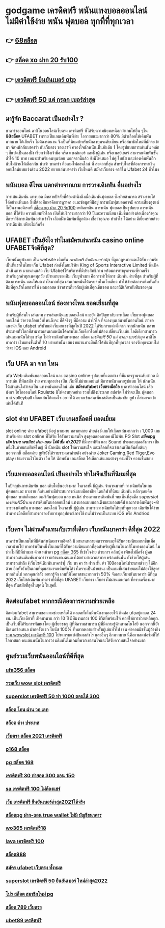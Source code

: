 # godgame เครดิตฟรี พนันแทงบอลออนไลน์  ไม่มีค่าใช้ง่าย  พนัน ฟุตบอล ทุกที่ที่ทุกเวลา

## 👉 [68สล็อต](https://mabet.net/20-free-100/)
## 👉 [สล็อต xo ฝาก 20 รับ100](https://bio.link/tisawago)
## 👉 [เครดิตฟรี ยืนยันเบอร์ otp](https://mabet.net/)
## 👉 [เครดิตฟรี 50 แค่ กรอก เบอร์ล่าสุด](https://mabet.net/credit-free-100/)

## มารู้จัก  Baccarat  เป็นอย่างไร ? 

บาคาร่าออนไลน์  คาสิโนออนไลน์เว็บตรง เครดิตฟรี  ที่ได้รับความนิยมเหนือกว่าเกมไพ่อื่น ๆใน **68สล็อต** UFABET เพราะเป็นเกมเดิมพันที่ง่าย  โอกาสชนะมากกว่า 80% มีตัวเลือกให้เดิมพันมากมาย ได้เสียเร็ว ไม่ต้องรอนาน จึงเป็นที่นิยมสำหรับนักลงทุนระดับเซียน หรือสมาชิกใหม่ที่มักจะเข้ามา  จัดหนักกับบาคาร่า  กับเว็บตรง ของเราที่   ครองใจนักพนันเป็นอันดับ 1  โดยรูปแบบการเล่นนั้น หลัก ๆ ก็แบ่งเป็นสองฝั่ง เรียกว่าฝั่งเจ้ามือ หรือ แบงค์เกอร์ และฝั่งผู้เล่น หรือเพลย์เยอร์ สามารถเดิมพันขั้นต่ำได้ 10 บาท เหมาะสำหรับคนทุนน้อย นอกจากนี้แล้ว ยังมีไพ่เสมอ ไพ่คู่ โบนัส และช่องเดิมพันอีกนับไม่ถ้วนให้เลือกกัน นับว่า บาคาร่า คือเกมไพ่ออนไลน์ ที่ สะดวกที่สุด  สำหรับใครที่ต้องการหาเงินออนไลน์แบบเร่งด่วน 2022 อยากเล่นบาคาร่า เว็บไหนดี  สมัครเว็บตรง คาสิโน Ufabet   24 ชั่วโมง


##  พนันบอล ดีไหม แตกต่างจากเกม การวางเดิมพัน อื่นอย่างไร

 การเล่นเดิมพัน แทงบอล มีหลายปัจจัยที่ต้องคำนึงถึงเมื่อเดิมพันฟุตบอล ซึ่งช่วยสามารถ สร้างรายได้ ได้อย่างเห็นผล  สิ่งที่ต้องศึกษาคือการดูราคา งและข้อมูลที่มีอยู่ การพนันฟุตบอลอาจมี ความเสี่ยงสูงแต่ก็เป็นงานอดิเรกที่ [สล็อต xo ฝาก 20 รับ100](https://mabet.net/) เพลิดเพลิน  การพนัน ฟุตบอลเป็นรูปแบบ การพนันบอล ที่ได้รับ ความนิยมทั่วโลก  เปิดให้บริการมากกว่า 10 ปีและความนิยม เพิ่มขึ้นอย่างต่อเนื่องถ้าคุณศึกษาวิธีการเดิมพันอย่างเข้าใจ เลือกฝั่งเดิมพันที่ถูกต้อง เชื่อว่าคุณจะ ทำกำไร ได้อย่าง ดีเยี่ยมรวยด้วยการเดิมพัน เพียงไม่กี่ครั้ง

## UFABET เป็นยังไง ทำไมสมัครเล่นพนัน casino online   UFABETจึงดีที่สุด?

 เว็บพนันยูฟ่าเบท  เป็น website เดิมพัน *เครดิตฟรี ยืนยันเบอร์ otp* ที่ถูกกฎหมายและได้รับ ยอมรับ  เป็นที่แรกในไทย  เว็บ Ufabet ก่อตั้งโดยบริษัท King of Sports Interactive Limited ซึ่งเปิดดำเนินการ มากนานแล้ว  เว็บ Ufabetให้บริการที่มีประสิทธิภาพ พร้อมการทำธุรกรรมที่รวดเร็ว สำหรับลูกค้าทุกเพศทุกวัย เป้าหมายของทีม เว็บยูฟ่าเบท คือการทำให้การ เดิมพัน ง่ายที่สุด สำหรับผู้ที่ต้องการพนัน และให้ผล กำไรมากที่สุด เล่นเกมพนันได้ครบจบในเว็บเดียว ทำให้ง่ายต่อการเดิมพันกับทีมที่คุณรักโดยการให้ ผลบอลสด ข่าวสารเกี่ยวกับผู้เล่นที่คุณชื่นชอบ และสถิติเกี่ยวกับทีมของคุณ


##  พนันฟุตบอลออนไลน์ ช่องทางไหน ยอดเยี่ยมที่สุด 

สำหรับผู้ที่สนใจ เล่นเกม การเล่นพนันแบบออนไลน์ และยัง ติดปัญหากับการเลือก เว็บแทงฟุตบอลออนไลน์ ว่าควรเลือกเว็บไหนถึงจะ ที่ดีจริงๆ ที่มีความ น่าไว้ใจ ที่จะลงทุนเล่นพนันออนไลน์ เราขอแนะนำเว็บ  ufabet บริษัทแม่ เว็บมาแรงที่สุดในปี 2022 ได้รับการแต่งตั้งจาก จากนักพนัน หลายประเทศทั่วโลกที่สามารถเล่นเกมพนันได้ครบในเว็บเดียวโดยไม่ต้องเปลี่ยนเว็บเล่น ไอดีเดียวสามารถเล่นเกมพนันได้ทุก ชนิด ไม่ว่าจะเดิมพันแทงบอล สล็อต *เครดิตฟรี 50 แค่ กรอก เบอร์ล่าสุด* คาสิโน บาคาร่า เริ่มแทงขั้นต่ำที่ 10 บาทเท่านั้น เล่นง่ายผ่านทางมือถือได้ทันทีทุกที่ทุกเวลา รองรับทุกระบบไม่ว่าจะ  iOS และ Android 


## เว็บ UFA มา จาก ไหน

 ufa Web  เดิมพันบอลออนไลน์ และ    casino online    รูปแบบที่แตกต่าง ที่มีมาตรฐานระดับสากล  มีการเล่น   ที่ทันสมัย    ง่าย    ครบทุกอย่าง    เป็น   เว็บที่ไม่ผ่านเอเย่นต์  มีการพนันหลายรูปแบบ ให้ นักพนัน  ได้เข้าเล่นไม่ว่าจะเป็น  แทงพนันออนไลน์ เช่น  **สมัครufabet เว็บตรงมือถือ** บาคาร่าออนไลน์   เสือมังกร ไฮโลออนไลน์    Roulette    มีให้ครบทุกอย่าง รวมไปถึงประเภท สปอร์ต   ไม่ว่าจะเป็น ฟุตบอล    บาส    volleyball
 เลือกเล่นได้ตามใจ    อยากได้   อยากเข้าเล่นเพียงสมัครเป็นสมาชิก    ยูฟ่า  ก็สามารถเข้าเล่นได้ทันที


##   slot  ค่าย  UFABET  เว็บ  เกมสล็อตที่ ยอดเยี่ยม 

 slot online  ค่าย  ufabet  มีอยู่ มากมาย  หลากหลาย  ค่ายดัง มีเกมให้เลือกเล่นมากกว่า เ 1,000 เกม สำหรับค่าย slot online ที่ได้รับ  ได้รับความสนใจ สูงสุดตลอดกาลคงมีไม่พ้น PG Slot ***สล็อตpg เติม true wallet ฝาก-ถอน ไม่มี ขั้น ต่ํา 2021*** ที่มีกราฟฟิก และ Sound ประกอบสุดอลังการ เป็นหนึ่งในค่ายเกมยักษ์ใหญ่ ที่ นักพนัน   slot ให้ความสนใจ  และเลือกที่จะเข้าเล่นเป็นอันดับต้นๆ  นอกจากนี้ สล็อตค่าย ยูฟ่ายังได้รวบรวมเอาค่ายดัง อย่างค่าย Joker Gaming,Red Tiger,Evo play เข้ามารวมไว้ในตัว เว็บ ให้ นักพนัน  เกมสล็อต ได้เลือกเล่นเกมต่างๆ ตามที่ใจ ความชื่นชอบ 

## เว็บแทงบอลออนไลน์   เป็นอย่างไร  ทำไมจึงเป็นที่นิยมที่สุด

ในปัจจุบันการเดิมพัน  บอล เติบโตขึ้นอย่างมาก ในเวลานี้ มีผู้เล่น จำนวนมากที่ วางเดิมพันในเกมฟุตบอลและ บางราย ก็เล่นอย่างมีประสบการณ์แบบมืออาชีพ โดยกีฬาที่นิยม เดิมพัน หลักๆเลยคือ ฟุตบอล บาสเก็ตบอล อเมริกันฟุตบอล และเทนนิส ประเภทการเดิมพันที่ พบเห็นที่สุดคือ *superslot เครดิตฟรี50บาท*  การเดิมพันบอลออนไลน์  แทงบอลแบบบอลเต็งและบอลสเต็ป และการเดิมพันสูง-ต่ำ การวางเดิมพัน แทงบอล ออนไลน์ ในเวลานี้ ผู้ผู้เล่น สามารถวางเดิมพันได้ทุกที่ทุกเวลา เดิมพันได้ง่ายผ่านทางมือถือที่สามารถรองรับการทุกอุปกรณ์การใช้งานไม่ว่าจะเป็นระบบ iOS หรือ Andriod

## เว็บตรง ไม่ผ่านตัวแทนกับเราที่เดียว  เว็บพนันบาคาร่า ดีที่สุด 2022 

บาคาร่าเป็นเกมไพ่ที่มีต้นกำเนิดมาจากอิตาลี มี  มานานหลายศตวรรษและได้รับความนิยมมากขึ้นเมื่อเวลาผ่านไป บาคาร่าเป็นหนึ่งในเกมที่ได้รับความนิยมมากที่สุดสำหรับผู้ที่เล่นในคาสิโนทางออนไลน์ ในช่วงไม่กี่ปีที่ผ่านมา ด้วย    หน้าตา [pg สล็อต 365](https://member.mabet.net/?action=login) ที่เข้าใจง่าย ด้วยการ คลิกปุ่ม  เพียงไม่กี่ครั้ง ผู้คนสามารถเล่นเดิมพันบาคาร่าจากบ้านของตนเองได้อย่างสะดวกสบาย  พร้อมกันนั้น ยังช่วยให้ผู้เล่นสามารถเข้าถึง {เว็บไซต์เดิมพันบาคาร่า| เว็บ บา คา ร่า ฝาก ขั้น ต่ํา 100ออนไลน์ประเภทต่างๆ ได้อีกด้วย อีกทั้งยังเป็นเกมที่คุณสามารถเดิมพันได้ว่าใครจะเป็นฝ่ายชนะ เป็นเกมที่เล่นง่ายและไม่ต้องใช้สูตรมากเกินไป หากคุณกำลัง  อยากรู้จัก เกมที่มีโอกาสชนะมากกว่า 50%  จัดเลยเว็บพนันบาคาร่า ดีที่สุด 2022  เว็บไซต์เดิมพันบาคาร่าที่ดีที่สุด UFABET เว็บตรง เว็บตรงไม่ผ่านเอเย่นต์ ที่ครบเครื่องมากที่สุด ทันสมัยที่สุดในยุคนี้ ในยุคนี้


## ติดต่อufabet หากกรณีต้องการความช่วยเหลือ

ติดต่อufabet สามารถขอความช่วยเหลือได้  ตลอดทั้งคืนมีพนักงานคอยให้ ติดต่อ ufaอยู่ตลอด 24 ชม. เป็นเว็บเดียวที่ เปิดมานาน กว่า 10 ปี มีทีมงานกว่า 100 ชีวิตที่พร้อมให้ คอยให้การช่วยเหลือคุณ เป็นเว็บที่ได้รับการพัฒนาโดย ผู้เชี่ยวชาญ ผู้ที่มีความสามารถ ผู้ที่มีความรู้ด้านเทคโนโลยี นอกจากนี้ยังมีเสนอข้อเสนอ  ฝากครั้งแรก โบนัส 100%  ที่หลากหลายสำหรับผู้เล่นทั่วไป เช่น ค่าคอมมิชชั่นผู้อ้างอิง [รวม wowslot เครดิตฟรี 100](https://mabet.net/register/) โปรแกรมแบ่งปันผลกำไร และอื่นๆ อีกมากมาย นี่คือแพลตฟอร์มที่ให้โอกาสแก่ คนเล่นพนันในการวางเดิมพันในเกมที่พวกเขาสนใจและได้รับความสนใจอย่างมาก


## ศูนย์รวมเว็บพนันออนไลน์ที่ดีที่สุด

### [ufa356 สล็อต](https://atom.io/themes/MABET.net%20สล็อตเว็บตรง%20เครดิตฟรี50ไม่ต้องฝากไม่ต้องแชร์%20008%20สล็อต%20สล็อตอตกหนัก%2020รับ100)
### [รวมเว็บ wow slot เครดิตฟรี](https://atom.io/themes/MABET.net%20สล็อตเว็บตรง%20สมัคร%20ufabet%20วอเลท%20เครดิตฟรี%20008%20สล็อต%20สล็อตอตกหนัก%2020รับ100)
### [superslot เครดิตฟรี 50 ทำ 1000 ถอนได้ 300](https://atom.io/themes/MABET.net%20สล็อตเว็บตรง%20สล็อต%20ฝาก-ถอน%20true%20wallet%202021%20008%20สล็อต%20สล็อตอตกหนัก%2020รับ100)
### [สล็อต โอน ผ่าน วอ เลท](https://atom.io/themes/MABET.net%20สล็อตเว็บตรง%20scr918kiss%20เครดิตฟรี%2050%20008%20สล็อต%20สล็อตอตกหนัก%2020รับ100)
### [สล็อต ต่าง ประเทศ](https://atom.io/themes/MABET.net%20สล็อตเว็บตรง%20ทดลองเล่น%20สล็อต%20008%20สล็อต%20สล็อตอตกหนัก%2020รับ100)
### [เว็บตรง สล็อต 2021 เครดิตฟรี](https://atom.io/themes/MABET.net%20สล็อตเว็บตรง%20asia999%20เครดิตฟรี%20008%20สล็อต%20สล็อตอตกหนัก%2020รับ100)
### [p168 สล็อต](https://atom.io/themes/MABET.net%20สล็อตเว็บตรง%20chokdee777%20เครดิตฟรี%20008%20สล็อต%20สล็อตอตกหนัก%2020รับ100)
### [pg สล็อต 168](https://atom.io/themes/MABET.net%20สล็อตเว็บตรง%20สมัคร%20ufabet%20รับโบนัส%20008%20สล็อต%20สล็อตอตกหนัก%2020รับ100)
### [เครดิตฟรี 30 ทำยอด 300 ถอน 150](https://atom.io/themes/MABET.net%20สล็อตเว็บตรง%206666สล็อต%20008%20สล็อต%20สล็อตอตกหนัก%2020รับ100)
### [sa เครดิตฟรี 100 ไม่ต้องแชร์](https://atom.io/themes/MABET.net%20สล็อตเว็บตรง%20179สล็อต%20008%20สล็อต%20สล็อตอตกหนัก%2020รับ100)
### [เว็บ เครดิตฟรี ยืนยันเบอร์ล่าสุด2021ได้จริง](https://atom.io/themes/MABET.net%20สล็อตเว็บตรง%20สล็อต%20xo%20เครดิตฟรี%20100%20ไม่ต้อง%20แชร์%20008%20สล็อต%20สล็อตอตกหนัก%2020รับ100)
### [สล็อตpg ฝาก-ถอน true wallet ไม่มี บัญชีธนาคาร](https://atom.io/themes/MABET.net%20สล็อตเว็บตรง%20สล็อต%20mgm99win%20008%20สล็อต%20สล็อตอตกหนัก%2020รับ100)
### [wo365 เครดิตฟรี18](https://atom.io/themes/MABET.net%20สล็อตเว็บตรง%20wwpok9%20เครดิตฟรี%20008%20สล็อต%20สล็อตอตกหนัก%2020รับ100)
### [lava เครดิตฟรี 100](https://atom.io/themes/MABET.net%20สล็อตเว็บตรง%206k%20เครดิตฟรี%20008%20สล็อต%20สล็อตอตกหนัก%2020รับ100)
### [สล็อต888](https://atom.io/themes/MABET.net%20สล็อตเว็บตรง%20ทางเข้าsuperslot%20เครดิตฟรี50%20008%20สล็อต%20สล็อตอตกหนัก%2020รับ100)
### [สมัคร ufabet เว็บตรง ทั้งหมด](https://atom.io/themes/MABET.net%20สล็อตเว็บตรง%20สล็อต%20เครดิต%20ฟรี%2038%20008%20สล็อต%20สล็อตอตกหนัก%2020รับ100)
### [superslot เครดิตฟรี 50 ยืนยันเบอร์ ใหม่ล่าสุด2022](https://atom.io/themes/MABET.net%20สล็อตเว็บตรง%20เครดิตฟรี%20100%20เคยฝาก%20ได้%20120%20008%20สล็อต%20สล็อตอตกหนัก%2020รับ100)
### [โปร สล็อต สมาชิกใหม่ pg](https://atom.io/themes/MABET.net%20สล็อตเว็บตรง%20slot666เครดิตฟรี%20008%20สล็อต%20สล็อตอตกหนัก%2020รับ100)
### [สล็อต 789 เว็บตรง](https://atom.io/themes/MABET.net%20สล็อตเว็บตรง%20สล็อต%20เว็บ%20แท้%20008%20สล็อต%20สล็อตอตกหนัก%2020รับ100)
### [ubet89 เครดิตฟรี](https://atom.io/themes/MABET.net%20สล็อตเว็บตรง%20lucia%20689สล็อต%20008%20สล็อต%20สล็อตอตกหนัก%2020รับ100)